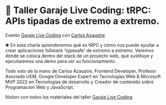 # 🚀 Taller Garaje Live Coding: tRPC: APIs tipadas de extremo a extremo.

Evento [Garaje Live Coding](https://www.youtube.com/watch?v=P1fhOrWCBo8) con [Carlos Azaustre](https://twitter.com/carlosazaustre).

✱ En esta charla aprenderemos qué es tRPC y cómo nos puede ayudar a crear aplicaciones fullstack 'typesafe' de extremo a extremo. Veremos dónde se coloca dentro del stack de un proyecto web, qué sustituye y ejecutaremos una demo para ver su funcionamiento.

Todo esto de la mano de Carlos Azaustre, Frontend Developer, Profesor Asociado UEM,  Google Developer Expert en Tecnologías Web & Microsoft MVP 2022 en Tecnologías de desarrollo y Creador de contenido sobre Programación Web y JavaScript.

Notion con todos los materiales del taller [Garaje Live Coding](https://carlosazaustre.notion.site/GarajeDev-LiveCoding-tRPC-3dc41c00538c4810b15ae6342e80a35b) 
